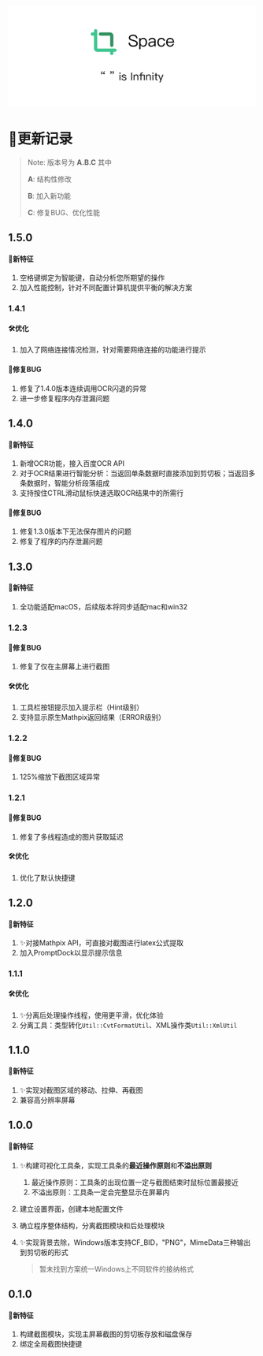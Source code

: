 ![intro_slice](./res/intro/intro_slice.png)

# 🧱更新记录

>Note: 版本号为 **A.B.C** 其中
>
>**A**: 结构性修改 
>
>**B**: 加入新功能
>
>**C**: 修复BUG、优化性能

## 1.5.0

#### 🎊新特征

1. 空格键绑定为智能键，自动分析您所期望的操作
2. 加入性能控制，针对不同配置计算机提供平衡的解决方案

### 1.4.1

#### 🛠优化

1. 加入了网络连接情况检测，针对需要网络连接的功能进行提示

#### 💉修复BUG

1. 修复了1.4.0版本连续调用OCR闪退的异常
2. 进一步修复程序内存泄漏问题

## 1.4.0

#### 🎊新特征

1. 新增OCR功能，接入百度OCR API
2. 对于OCR结果进行智能分析：当返回单条数据时直接添加到剪切板；当返回多条数据时，智能分析段落组成
3. 支持按住CTRL滑动鼠标快速选取OCR结果中的所需行

#### 💉修复BUG

1. 修复1.3.0版本下无法保存图片的问题
2. 修复了程序的内存泄漏问题

## 1.3.0

#### 🎊新特征

1. 全功能适配macOS，后续版本将同步适配mac和win32

### 1.2.3

#### 💉修复BUG

1. 修复了仅在主屏幕上进行截图

#### 🛠优化

1. 工具栏按钮提示加入提示栏（Hint级别）
2. 支持显示原生Mathpix返回结果（ERROR级别）

### 1.2.2

#### 💉修复BUG

1. 125%缩放下截图区域异常

### 1.2.1

#### 💉修复BUG

1. 修复了多线程造成的图片获取延迟

#### 🛠优化

1. 优化了默认快捷键

## 1.2.0

#### 🎊新特征

1. ✨对接Mathpix API，可直接对截图进行latex公式提取
2. 加入PromptDock以显示提示信息

### 1.1.1

#### 🛠优化

1. ✨分离后处理操作线程，使用更平滑，优化体验
2. 分离工具：类型转化`Util::CvtFormatUtil`、XML操作类`Util::XmlUtil`

## 1.1.0

#### 🎊新特征

1. ✨实现对截图区域的移动、拉伸、再截图
2. 兼容高分辨率屏幕

## 1.0.0

#### 🎊新特征

1. ✨构建可视化工具条，实现工具条的**最近操作原则**和**不溢出原则**

   1. 最近操作原则：工具条的出现位置一定与截图结束时鼠标位置最接近
   2. 不溢出原则：工具条一定会完整显示在屏幕内

2. 建立设置界面，创建本地配置文件

3. 确立程序整体结构，分离截图模块和后处理模块

4. ✨实现背景去除，Windows版本支持CF_BID，"PNG"，MimeData三种输出到剪切板的形式

   > 暂未找到方案统一Windows上不同软件的接纳格式

## 0.1.0

#### 🎊新特征

1. 构建截图模块，实现主屏幕截图的剪切板存放和磁盘保存
2. 绑定全局截图快捷键
